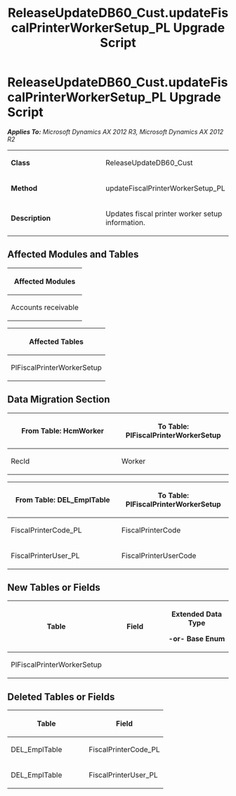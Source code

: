 ﻿---
title: ReleaseUpdateDB60_Cust.updateFiscalPrinterWorkerSetup_PL Upgrade Script
TOCTitle: ReleaseUpdateDB60_Cust.updateFiscalPrinterWorkerSetup_PL Upgrade Script
ms:assetid: 43c33663-d6c2-ab73-1f57-b68eedd4a059
ms:mtpsurl: https://msdn.microsoft.com/en-us/library/JJ718891(v=AX.60)
ms:contentKeyID: 49707927
ms.date: 05/18/2015
mtps_version: v=AX.60
---

# ReleaseUpdateDB60\_Cust.updateFiscalPrinterWorkerSetup\_PL Upgrade Script 


_**Applies To:** Microsoft Dynamics AX 2012 R3, Microsoft Dynamics AX 2012 R2_

<table>
<colgroup>
<col style="width: 50%" />
<col style="width: 50%" />
</colgroup>
<tbody>
<tr class="odd">
<td><p><strong>Class</strong></p></td>
<td><p>ReleaseUpdateDB60_Cust</p></td>
</tr>
<tr class="even">
<td><p><strong>Method</strong></p></td>
<td><p>updateFiscalPrinterWorkerSetup_PL</p></td>
</tr>
<tr class="odd">
<td><p><strong>Description</strong></p></td>
<td><p>Updates fiscal printer worker setup information.</p></td>
</tr>
</tbody>
</table>


## Affected Modules and Tables

<table>
<colgroup>
<col style="width: 100%" />
</colgroup>
<thead>
<tr class="header">
<th><p>Affected Modules</p></th>
</tr>
</thead>
<tbody>
<tr class="odd">
<td><p>Accounts receivable</p></td>
</tr>
</tbody>
</table>


<table>
<colgroup>
<col style="width: 100%" />
</colgroup>
<thead>
<tr class="header">
<th><p>Affected Tables</p></th>
</tr>
</thead>
<tbody>
<tr class="odd">
<td><p>PlFiscalPrinterWorkerSetup</p></td>
</tr>
</tbody>
</table>


## Data Migration Section

<table>
<colgroup>
<col style="width: 50%" />
<col style="width: 50%" />
</colgroup>
<thead>
<tr class="header">
<th><p>From Table: HcmWorker</p></th>
<th><p>To Table: PlFiscalPrinterWorkerSetup</p></th>
</tr>
</thead>
<tbody>
<tr class="odd">
<td><p>RecId</p></td>
<td><p>Worker</p></td>
</tr>
</tbody>
</table>


<table>
<colgroup>
<col style="width: 50%" />
<col style="width: 50%" />
</colgroup>
<thead>
<tr class="header">
<th><p>From Table: DEL_EmplTable</p></th>
<th><p>To Table: PlFiscalPrinterWorkerSetup</p></th>
</tr>
</thead>
<tbody>
<tr class="odd">
<td><p>FiscalPrinterCode_PL</p></td>
<td><p>FiscalPrinterCode</p></td>
</tr>
<tr class="even">
<td><p>FiscalPrinterUser_PL</p></td>
<td><p>FiscalPrinterUserCode</p></td>
</tr>
</tbody>
</table>


## New Tables or Fields

<table>
<colgroup>
<col style="width: 33%" />
<col style="width: 33%" />
<col style="width: 33%" />
</colgroup>
<thead>
<tr class="header">
<th><p>Table</p></th>
<th><p>Field</p></th>
<th><p>Extended Data Type</p>
<p>-or- Base Enum</p></th>
</tr>
</thead>
<tbody>
<tr class="odd">
<td><p>PlFiscalPrinterWorkerSetup</p></td>
<td><p></p></td>
<td><p></p></td>
</tr>
</tbody>
</table>


## Deleted Tables or Fields

<table>
<colgroup>
<col style="width: 50%" />
<col style="width: 50%" />
</colgroup>
<thead>
<tr class="header">
<th><p>Table</p></th>
<th><p>Field</p></th>
</tr>
</thead>
<tbody>
<tr class="odd">
<td><p>DEL_EmplTable</p></td>
<td><p>FiscalPrinterCode_PL</p></td>
</tr>
<tr class="even">
<td><p>DEL_EmplTable</p></td>
<td><p>FiscalPrinterUser_PL</p></td>
</tr>
</tbody>
</table>

  


